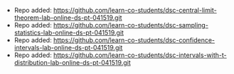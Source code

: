 
- Repo added: https://github.com/learn-co-students/dsc-central-limit-theorem-lab-online-ds-pt-041519.git
- Repo added: https://github.com/learn-co-students/dsc-sampling-statistics-lab-online-ds-pt-041519.git
- Repo added: https://github.com/learn-co-students/dsc-confidence-intervals-lab-online-ds-pt-041519.git
- Repo added: https://github.com/learn-co-students/dsc-intervals-with-t-distribution-lab-online-ds-pt-041519.git